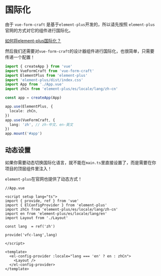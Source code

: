 # 国际化

由于 `vue-form-craft` 是基于`element-plus`开发的，所以请先按照 `element-plus` 官网的方式对它的组件进行国际化。


[如何将element-plus国际化？](https://element-plus.org/zh-CN/guide/i18n.html)


然后我们还需要对`vue-form-craft`的设计器组件进行国际化，也很简单，只需要传递一个配置！

```ts
import { createApp } from 'vue'
import VueFormCraft from 'vue-form-craft'
import ElementPlus from 'element-plus'
import 'element-plus/dist/index.css'
import App from './App.vue'
import zhCn from 'element-plus/es/locale/lang/zh-cn'

const app = createApp(App)

app.use(ElementPlus, {
  locale: zhCn,
})
app.use(VueFormCraft, {
  lang: 'zh', // zh-中文、en-英文
})
app.mount('#app')
```

## 动态设置

如果你需要动态切换国际化语言，就不能在`main.ts`里直接设置了，而是需要在你项目的顶层组件里注入！

`element-plus`在官网也提供了动态方式！

```vue
//App.vue

<script setup lang="ts">
import { provide, ref } from 'vue'
import { ElConfigProvider } from 'element-plus'
import zhCn from 'element-plus/es/locale/lang/zh-cn'
import en from 'element-plus/es/locale/lang/en'
import Layout from './Layout'

const lang  = ref('zh')

provide('vfc-lang',lang)

</script>

<template>
  <el-config-provider :locale="lang === 'en' ? en : zhCn">
    <Layout />
  </el-config-provider>
</template>

```
